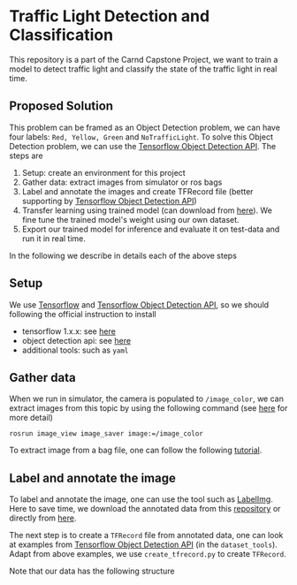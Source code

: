 # Traffic Light Detection and Classification
This repository is a part of the Carnd Capstone Project, we want to train a model to detect traffic light and classify the state of the traffic light in real time.

## Proposed Solution
This problem can be framed as an Object Detection problem, we can have four labels: `Red, Yellow, Green` and `NoTrafficLight`. To solve this Object Detection problem, we can use the [Tensorflow Object Detection API](https://github.com/tensorflow/models/tree/master/research/object_detection). The steps are
1. Setup: create an environment for this project
2. Gather data: extract images from simulator or ros bags
3. Label and annotate the images and create TFRecord file (better supporting by [Tensorflow Object Detection API](https://github.com/tensorflow/models/tree/master/research/object_detection))
4. Transfer learning using trained model (can download from [here](https://github.com/tensorflow/models/blob/master/research/object_detection/g3doc/detection_model_zoo.md)). We fine tune the trained model's weight using our own dataset.
5. Export our trained model for inference and evaluate it on test-data and run it in real time.

In the following we describe in details each of the above steps

## Setup
We use [Tensorflow](https://www.tensorflow.org/) and [Tensorflow Object Detection API](https://github.com/tensorflow/models/tree/master/research/object_detection), so we should following the official instruction to install
* tensorflow 1.x.x: see [here](https://www.tensorflow.org/install/)
* object detection api: see [here](https://github.com/tensorflow/models/blob/master/research/object_detection/g3doc/installation.md)
* additional tools: such as `yaml`

## Gather data
When we run in simulator, the camera is populated to `/image_color`, we can extract images from this topic by using the following command (see [here](http://wiki.ros.org/image_view) for more detail)
```
rosrun image_view image_saver image:=/image_color
```

To extract image from  a bag file, one can follow the following [tutorial](http://wiki.ros.org/rosbag/Tutorials/Exporting%20image%20and%20video%20data).

## Label and annotate the image
To label and annotate the image, one can use the tool such as [LabelImg](https://github.com/tzutalin/labelImg). Here to save time, we download the annotated data from this [repository](https://github.com/coldKnight/TrafficLight_Detection-TensorFlowAPI) or directly from [here](https://drive.google.com/file/d/0B-Eiyn-CUQtxdUZWMkFfQzdObUE/view?usp=sharing).

The next step is to create a `TFRecord` file from annotated data, one can look at examples from [Tensorflow Object Detection API](https://github.com/tensorflow/models/tree/master/research/object_detection) (in the `dataset_tools`). Adapt from above examples, we use `create_tfrecord.py` to create `TFRecord`.

Note that our data has the following structure





